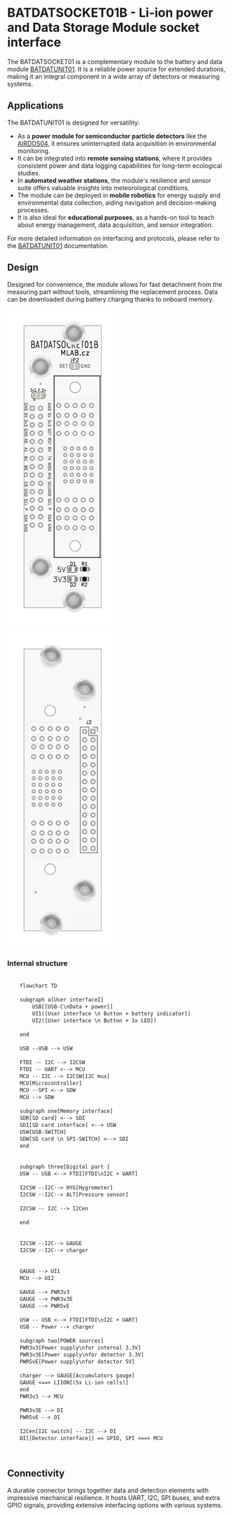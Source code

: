 # BATDATSOCKET01B - Li-ion power and Data Storage Module socket interface

The BATDATSOCKET01 is a complementary module to the battery and data module [BATDATUNIT01](https://github.com/mlab-modules/BATDATUNIT01). It is a reliable power source for extended durations, making it an integral component in a wide array of detectors or measuring systems.

## Applications

The BATDATUNIT01 is designed for versatility:

- As a **power module for semiconductor particle detectors** like the [AIRDOS04](https://github.com/UniversalScientificTechnologies/AIRDOS04), it ensures uninterrupted data acquisition in environmental monitoring.
- It can be integrated into **remote sensing stations**, where it provides consistent power and data logging capabilities for long-term ecological studies.
- In **automated weather stations**, the module's resilience and sensor suite offers valuable insights into meteorological conditions.
- The module can be deployed in **mobile robotics** for energy supply and environmental data collection, aiding navigation and decision-making processes.
- It is also ideal for **educational purposes**, as a hands-on tool to teach about energy management, data acquisition, and sensor integration.

For more detailed information on interfacing and protocols, please refer to the [BATDATUNIT01](https://github.com/mlab-modules/BATDATUNIT01) documentation.

## Design

Designed for convenience, the module allows for fast detachment from the measuring part without tools, streamlining the replacement process. Data can be downloaded during battery charging thanks to onboard memory.

![BATDATSOCKET01 top view](/doc/gen/img/BATDATSOCKET01-top.svg)

![BATDATSOCKET01 bottom view](/doc/gen/img/BATDATSOCKET01-bottom.svg)

### Internal structure

```mermaid

    flowchart TD

    subgraph a[User interfaceI]
        USB[[USB-C\nData + power]]
        UI1([User interface \n Button + battery indicator])
        UI2([User interface \n Button + 3x LED])
    
    end

    USB --USB --> USW

    FTDI -- I2C --> I2CSW
    FTDI -- UART <--> MCU
    MCU -- I2C --> I2CSW[I2C mux]
    MCU[Microcontroller]
    MCU --SPI <--> SDW
    MCU --> SDW

    subgraph one[Memory interface]
    SDR[SD card] <--> SDI
    SDI[SD card interface] <--> USW
    USW[USB-SWITCH]
    SDW[SD card \n SPI-SWITCH] <--> SDI
    end


    subgraph three[Digital part ]
    USW -- USB <--> FTDI[FTDI\nI2C + UART]

    I2CSW --I2C--> HYG[Hygrometer]
    I2CSW --I2C--> ALT[Pressure sensor]

    I2CSW -- I2C --> I2Cen

    end


    I2CSW --I2C--> GAUGE
    I2CSW --I2C--> charger


    GAUGE --> UI1
    MCU --> UI2

    GAUGE --> PWR3v3
    GAUGE --> PWR3v3E
    GAUGE --> PWR5vE
    
    USW -- USB <--> FTDI[FTDI\nI2C + UART]
    USB -- Power --> charger

    subgraph two[POWER sources]
    PWR3v3[Power supply\nfor internal 3.3V]
    PWR3v3E[Power supply\nfor detector 3.3V]
    PWR5vE[Power supply\nfor detector 5V]
    
    charger --> GAUGE[Accumulators gauge]
    GAUGE <==> LIION[(5x Li-ion cells)]
    end
    PWR3v3 --> MCU

    PWR3v3E --> DI
    PWR5vE --> DI

    I2Cen[I2C switch] -- I2C --> DI
    DI[[Detector interface]] == GPIO, SPI <==> MCU



```

## Connectivity

A durable connector brings together data and detection elements with impressive mechanical resilience. It hosts UART, I2C, SPI buses, and extra GPIO signals, providing extensive interfacing options with various systems.

